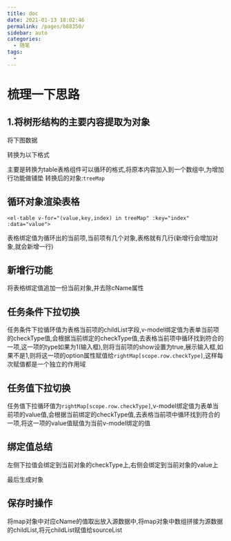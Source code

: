 ```yaml
---
title: doc
date: 2021-01-13 18:02:46
permalink: /pages/b88350/
sidebar: auto
categories:
  - 随笔
tags:
  - 
---
```

# 梳理一下思路

## 1.将树形结构的主要内容提取为对象
将下图数据
<!-- ![img](./doc/img/data.png) -->
转换为以下格式
<!-- ![img](./doc/img/data1.png)    -->
主要是转换为table表格组件可以循环的格式,将原本内容加入到一个数组中,为增加行功能做铺垫
转换后的对象:`treeMap`
## 循环对象渲染表格
`<el-table v-for="(value,key,index) in treeMap" :key="index" :data="value">`

表格绑定值为循环出的当前项,当前项有几个对象,表格就有几行(新增行会增加对象,就会新增一行)

## 新增行功能
将表格绑定值追加一份当前对象,并去除cName属性

## 任务条件下拉切换
任务条件下拉循环值为表格当前项的childList字段,v-model绑定值为表单当前项的checkType值,会根据当前绑定的checkType值,去表格当前项中循环找到符合的一项,这一项的type如果为1(输入框),则将当前项的show设置为true,展示输入框,如果不是1,则将这一项的option属性赋值给`rightMap[scope.row.checkType]`,这样每次赋值都是一个独立的作用域


## 任务值下拉切换
任务值下拉循环值为`rightMap[scope.row.checkType]`,v-model绑定值为表单当前项的value值,会根据当前绑定的checkType值,去表格当前项中循环找到符合的一项,将这一项的value值赋值为当前v-model绑定的值

## 绑定值总结
左侧下拉值会绑定到当前对象的checkType上,右侧会绑定到当前对象的value上
<!-- ![img](./doc/img/data2.png) -->

最后生成对象
<!-- ![img](./doc/img/data4.png) -->

## 保存时操作
将map对象中对应cName的值取出放入源数据中,将map对象中数组拼接为源数据的childList,将元childList赋值给sourceList

